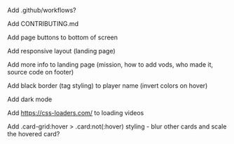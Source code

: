 Add .github/workflows?

Add CONTRIBUTING.md

Add page buttons to bottom of screen

Add responsive layout (landing page)

Add more info to landing page (mission, how to add vods, who made it, source code on footer)

Add black border (tag styling) to player name (invert colors on hover) 

Add dark mode

Add https://css-loaders.com/ to loading videos

Add .card-grid:hover > .card:not(:hover) styling - blur other cards and scale the hovered card?
